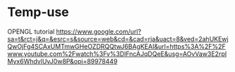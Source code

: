 # Temp-use

OPENGL tutorial
https://www.google.com/url?sa=t&rct=j&q=&esrc=s&source=web&cd=&cad=rja&uact=8&ved=2ahUKEwjQwOjFg4SCAxUMTmwGHeOZDRQQtwJ6BAgKEAI&url=https%3A%2F%2Fwww.youtube.com%2Fwatch%3Fv%3DlFncAJqDQeE&usg=AOvVaw3E2rpIMyx6WhdvlUvJ0w8P&opi=89978449
